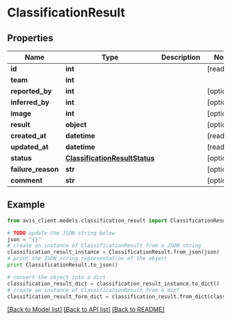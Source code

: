 # ClassificationResult


## Properties

Name | Type | Description | Notes
------------ | ------------- | ------------- | -------------
**id** | **int** |  | [readonly]
**team** | **int** |  |
**reported_by** | **int** |  | [optional]
**inferred_by** | **int** |  | [optional]
**image** | **int** |  | [optional]
**result** | **object** |  | [optional]
**created_at** | **datetime** |  | [readonly]
**updated_at** | **datetime** |  | [readonly]
**status** | [**ClassificationResultStatus**](ClassificationResultStatus.md) |  | [optional]
**failure_reason** | **str** |  | [optional]
**comment** | **str** |  | [optional]

## Example

```python
from avis_client.models.classification_result import ClassificationResult

# TODO update the JSON string below
json = "{}"
# create an instance of ClassificationResult from a JSON string
classification_result_instance = ClassificationResult.from_json(json)
# print the JSON string representation of the object
print ClassificationResult.to_json()

# convert the object into a dict
classification_result_dict = classification_result_instance.to_dict()
# create an instance of ClassificationResult from a dict
classification_result_form_dict = classification_result.from_dict(classification_result_dict)
```
[[Back to Model list]](../#documentation-for-models) [[Back to API list]](../#documentation-for-api-endpoints) [[Back to README]](../)
